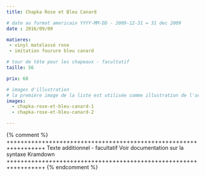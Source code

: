 ```yaml
---
title: Chapka Rose et Bleu Canard

# date au format americain YYYY-MM-DD - 2009-12-31 = 31 dec 2009
date : 2016/09/09

matieres:
 - vinyl matelassé rose
 - imitation fourure bleu canard

# tour de tête pour les chapeaux - facultatif
taille: 56

prix: 68

# images d'illustration
# la première image de la liste est utilisée comme illustration de l'article dans les pages de listing.
images:
  - chapka-rose-et-bleu-canard-1
  - chapka-rose-et-bleu-canard-2

---
```

{% comment %} +++++++++++++++++++++++++++++++++++++++++++++++++++++++++++++++++
              Texte additionnel - facultatif
              Voir documentation sur la syntaxe Kramdown
+++++++++++++++++++++++++++++++++++++++++++++++++++++++++++++++++ {% endcomment %}
